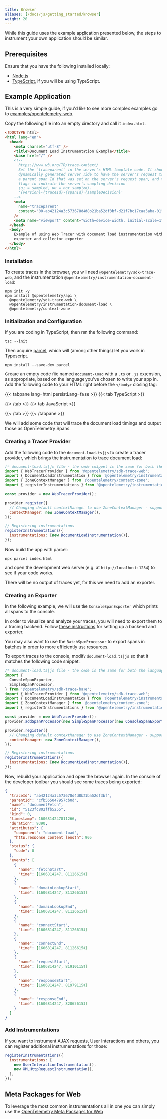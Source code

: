 ```yaml
---
title: Browser
aliases: [/docs/js/getting_started/browser]
weight: 20
---
```


While this guide uses the example application presented below, the steps to
instrument your own application should be similar.

## Prerequisites

Ensure that you have the following installed locally:

- [Node.js](https://nodejs.org/en/download/)
- [TypeScript](https://www.typescriptlang.org/download), if you will be using
  TypeScript.

## Example Application

This is a very simple guide, if you'd like to see more complex examples go to
[examples/opentelemetry-web](https://github.com/open-telemetry/opentelemetry-js/tree/main/examples/opentelemetry-web).

Copy the following file into an empty directory and call it `index.html`.

```html
<!DOCTYPE html>
<html lang="en">
  <head>
    <meta charset="utf-8" />
    <title>Document Load Instrumentation Example</title>
    <base href="/" />
    <!--
      https://www.w3.org/TR/trace-context/
      Set the `traceparent` in the server's HTML template code. It should be
      dynamically generated server side to have the server's request trace Id,
      a parent span Id that was set on the server's request span, and the trace
      flags to indicate the server's sampling decision
      (01 = sampled, 00 = not sampled).
      '{version}-{traceId}-{spanId}-{sampleDecision}'
    -->
    <meta
      name="traceparent"
      content="00-ab42124a3c573678d4d8b21ba52df3bf-d21f7bc17caa5aba-01"
    />
    <meta name="viewport" content="width=device-width, initial-scale=1" />
  </head>
  <body>
    Example of using Web Tracer with document load instrumentation with console
    exporter and collector exporter
  </body>
</html>
```

### Installation

To create traces in the browser, you will need `@opentelemetry/sdk-trace-web`,
and the instrumentation `@opentelemetry/instrumentation-document-load`:

```shell
npm init -y
npm install @opentelemetry/api \
  @opentelemetry/sdk-trace-web \
  @opentelemetry/instrumentation-document-load \
  @opentelemetry/context-zone
```

### Initialization and Configuration

If you are coding in TypeScript, then run the following command:

```shell
tsc --init
```

Then acquire [parcel](https://parceljs.org/), which will (among other things)
let you work in Typescript.

```shell
npm install --save-dev parcel
```

Create an empty code file named `document-load` with a `.ts` or `.js` extension,
as appropriate, based on the language you've chosen to write your app in. Add
the following code to your HTML right before the `</body>` closing tag:

<!-- prettier-ignore-start -->
{{< tabpane lang=html persistLang=false >}}
{{< tab TypeScript >}}
<script type="module" src="document-load.ts"></script>
{{< /tab >}}
{{< tab JavaScript >}}
<script type="module" src="document-load.js"></script>
{{< /tab >}}
{{< /tabpane >}}
<!-- prettier-ignore-end -->

We will add some code that will trace the document load timings and output those
as OpenTelemetry Spans.

### Creating a Tracer Provider

Add the following code to the `document-load.ts|js` to create a tracer provider,
which brings the instrumentation to trace document load:

```js
/* document-load.ts|js file - the code snippet is the same for both the languages */
import { WebTracerProvider } from '@opentelemetry/sdk-trace-web';
import { DocumentLoadInstrumentation } from '@opentelemetry/instrumentation-document-load';
import { ZoneContextManager } from '@opentelemetry/context-zone';
import { registerInstrumentations } from '@opentelemetry/instrumentation';

const provider = new WebTracerProvider();

provider.register({
  // Changing default contextManager to use ZoneContextManager - supports asynchronous operations - optional
  contextManager: new ZoneContextManager(),
});

// Registering instrumentations
registerInstrumentations({
  instrumentations: [new DocumentLoadInstrumentation()],
});
```

Now build the app with parcel:

```shell
npx parcel index.html
```

and open the development web server (e.g. at `http://localhost:1234`) to see if
your code works.

There will be no output of traces yet, for this we need to add an exporter.

### Creating an Exporter

In the following example, we will use the `ConsoleSpanExporter` which prints all
spans to the console.

In order to visualize and analyze your traces, you will need to export them to a
tracing backend. Follow [these instructions](../../exporters) for setting up a
backend and exporter.

You may also want to use the `BatchSpanProcessor` to export spans in batches in
order to more efficiently use resources.

To export traces to the console, modify `document-load.ts|js` so that it matches
the following code snippet:

```js
/* document-load.ts|js file - the code is the same for both the languages */
import {
  ConsoleSpanExporter,
  SimpleSpanProcessor,
} from '@opentelemetry/sdk-trace-base';
import { WebTracerProvider } from '@opentelemetry/sdk-trace-web';
import { DocumentLoadInstrumentation } from '@opentelemetry/instrumentation-document-load';
import { ZoneContextManager } from '@opentelemetry/context-zone';
import { registerInstrumentations } from '@opentelemetry/instrumentation';

const provider = new WebTracerProvider();
provider.addSpanProcessor(new SimpleSpanProcessor(new ConsoleSpanExporter()));

provider.register({
  // Changing default contextManager to use ZoneContextManager - supports asynchronous operations - optional
  contextManager: new ZoneContextManager(),
});

// Registering instrumentations
registerInstrumentations({
  instrumentations: [new DocumentLoadInstrumentation()],
});
```

Now, rebuild your application and open the browser again. In the console of the
developer toolbar you should see some traces being exported:

```json
{
  "traceId": "ab42124a3c573678d4d8b21ba52df3bf",
  "parentId": "cfb565047957cb0d",
  "name": "documentFetch",
  "id": "5123fc802ffb5255",
  "kind": 0,
  "timestamp": 1606814247811266,
  "duration": 9390,
  "attributes": {
    "component": "document-load",
    "http.response_content_length": 905
  },
  "status": {
    "code": 0
  },
  "events": [
    {
      "name": "fetchStart",
      "time": [1606814247, 811266158]
    },
    {
      "name": "domainLookupStart",
      "time": [1606814247, 811266158]
    },
    {
      "name": "domainLookupEnd",
      "time": [1606814247, 811266158]
    },
    {
      "name": "connectStart",
      "time": [1606814247, 811266158]
    },
    {
      "name": "connectEnd",
      "time": [1606814247, 811266158]
    },
    {
      "name": "requestStart",
      "time": [1606814247, 819101158]
    },
    {
      "name": "responseStart",
      "time": [1606814247, 819791158]
    },
    {
      "name": "responseEnd",
      "time": [1606814247, 820656158]
    }
  ]
}
```

### Add Instrumentations

If you want to instrument AJAX requests, User Interactions and others, you can
register additional instrumentations for those:

```javascript
registerInstrumentations({
  instrumentations: [
    new UserInteractionInstrumentation(),
    new XMLHttpRequestInstrumentation(),
  ],
});
```

## Meta Packages for Web

To leverage the most common instrumentations all in one you can simply use the
[OpenTelemetry Meta Packages for Web](https://www.npmjs.com/package/@opentelemetry/auto-instrumentations-web)
